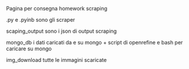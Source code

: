 Pagina per consegna homework scraping

.py e .pyinb sono gli scraper

scaping_output sono i json di output scraping

mongo_db i dati caricati da e su mongo + script di openrefine e bash per caricare su mongo

img_download tutte le immagini scaricate

